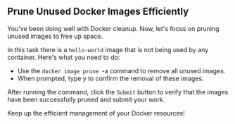 ## Prune Unused Docker Images Efficiently

You've been doing well with Docker cleanup. Now, let's focus on pruning unused images to free up space.

In this task there is a `hello-world` image that is not being used by any container. Here's what you need to do:

- Use the `docker image prune `-a command to remove all unused images.
- When prompted, type y to confirm the removal of these images.

After running the command, click the `Submit` button to verify that the images have been successfully pruned and submit your work.

Keep up the efficient management of your Docker resources!